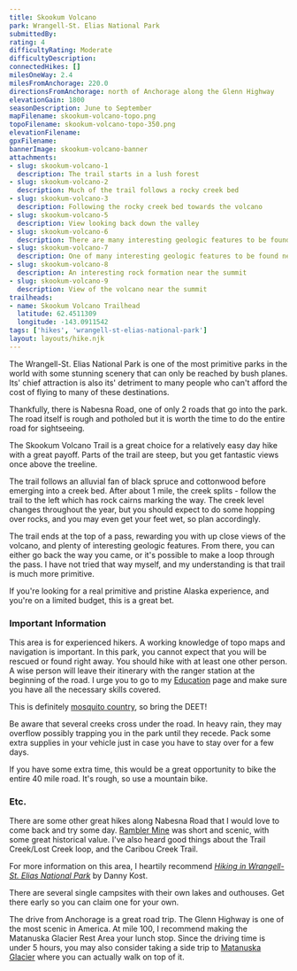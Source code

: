 ```yaml
---
title: Skookum Volcano
park: Wrangell-St. Elias National Park
submittedBy: 
rating: 4
difficultyRating: Moderate
difficultyDescription: 
connectedHikes: []
milesOneWay: 2.4
milesFromAnchorage: 220.0
directionsFromAnchorage: north of Anchorage along the Glenn Highway
elevationGain: 1800
seasonDescription: June to September
mapFilename: skookum-volcano-topo.png
topoFilename: skookum-volcano-topo-350.png
elevationFilename: 
gpxFilename: 
bannerImage: skookum-volcano-banner
attachments:
- slug: skookum-volcano-1
  description: The trail starts in a lush forest
- slug: skookum-volcano-2
  description: Much of the trail follows a rocky creek bed
- slug: skookum-volcano-3
  description: Following the rocky creek bed towards the volcano
- slug: skookum-volcano-5
  description: View looking back down the valley
- slug: skookum-volcano-6
  description: There are many interesting geologic features to be found near the summit
- slug: skookum-volcano-7
  description: One of many interesting geologic features to be found near the summit
- slug: skookum-volcano-8
  description: An interesting rock formation near the summit
- slug: skookum-volcano-9
  description: View of the volcano near the summit
trailheads:
- name: Skookum Volcano Trailhead
  latitude: 62.4511309
  longitude: -143.0911542
tags: ['hikes', 'wrangell-st-elias-national-park']
layout: layouts/hike.njk
---
```

The Wrangell-St. Elias National Park is one of the most primitive parks in the world with some stunning scenery that can only be reached by bush planes. Its' chief attraction is also its' detriment to many people who can't afford the cost of flying to many of these destinations. 

Thankfully, there is Nabesna Road, one of only 2 roads that go into the park. The road itself is rough and potholed but it is worth the time to do the entire road for sightseeing. 

The Skookum Volcano Trail is a great choice for a relatively easy day hike with a great payoff. Parts of the trail are steep, but you get fantastic views once above the treeline. 

The trail follows an alluvial fan of black spruce and cottonwood before emerging into a creek bed. After about 1 mile, the creek splits - follow the trail to the left which has rock cairns marking the way. The creek level changes throughout the year, but you should expect to do some hopping over rocks, and you may even get your feet wet, so plan accordingly.

The trail ends at the top of a pass, rewarding you with up close views of the volcano, and plenty of interesting geologic features. From there, you can either go back the way you came, or it's possible to make a loop through the pass. I have not tried that way myself, and my understanding is that trail is much more primitive.

If you're looking for a real primitive and pristine Alaska experience, and you're on a limited budget, this is a great bet.

### Important Information

This area is for experienced hikers. A working knowledge of topo maps and navigation is important. In this park, you cannot expect that you will be rescued or found right away. You should hike with at least one other person. A wise person will leave their itinerary with the ranger station at the beginning of the road. I urge you to go to my [Education](../education) page and make sure you have all the necessary skills covered.

This is definitely [mosquito country](../education#insects), so bring the DEET!

Be aware that several creeks cross under the road. In heavy rain, they may overflow possibly trapping you in the park until they recede. Pack some extra supplies in your vehicle just in case you have to stay over for a few days.

If you have some extra time, this would be a great opportunity to bike the entire 40 mile road. It's rough, so use a mountain bike.

### Etc.

There are some other great hikes along Nabesna Road that I would love to come back and try some day. [Rambler Mine](./rambler-mine) was short and scenic, with some great historical value. I've also heard good things about the Trail Creek/Lost Creek loop, and the Caribou Creek Trail.

For more information on this area, I heartily recommend *[Hiking in Wrangell-St. Elias National Park](https://www.amazon.com/dp/0970475802?tag=akhikesearch-20)* by Danny Kost.

There are several single campsites with their own lakes and outhouses. Get there early so you can claim one for your own. 

The drive from Anchorage is a great road trip. The Glenn Highway is one of the most scenic in America. At mile 100, I recommend making the Matanuska Glacier Rest Area your lunch stop. Since the driving time is under 5 hours, you may also consider taking a side trip to [Matanuska Glacier](./matanuska-glacier) where you can actually walk on top of it.